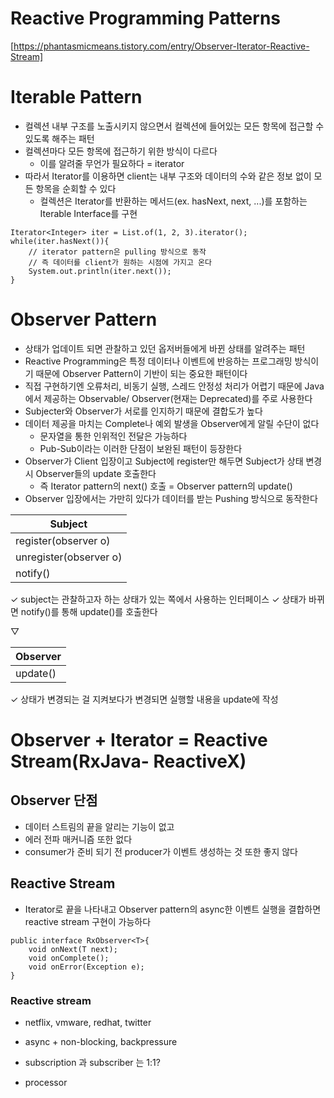 # Reactive Programming Patterns

[https://phantasmicmeans.tistory.com/entry/Observer-Iterator-Reactive-Stream]

# Iterable Pattern
- 컬렉션 내부 구조를 노출시키지 않으면서 컬렉션에 들어있는 모든 항목에 접근할 수 있도록 해주는 패턴
- 컬렉션마다 모든 항목에 접근하기 위한 방식이 다르다 
  - 이를 알려줄 무언가 필요하다 = iterator
- 따라서 Iterator를 이용하면 client는 내부 구조와 데이터의 수와 같은 정보 없이 모든 항목을 순회할 수 있다
  - 컬렉션은 Iterator를 반환하는 메서드(ex. hasNext, next, ...)를 포함하는 Iterable Interface를 구현
~~~
Iterator<Integer> iter = List.of(1, 2, 3).iterator();
while(iter.hasNext()){
    // iterator pattern은 pulling 방식으로 동작
    // 즉 데이터를 client가 원하는 시점에 가지고 온다
    System.out.println(iter.next());
}
~~~

# Observer Pattern
- 상태가 업데이트 되면 관찰하고 있던 옵저버들에게 바뀐 상태를 알려주는 패턴
- Reactive Programming은 특정 데이터나 이벤트에 반응하는 프로그래밍 방식이기 때문에 Observer Pattern이 기반이 되는 중요한 패턴이다
- 직접 구현하기엔 오류처리, 비동기 실행, 스레드 안정성 처리가 어렵기 때문에 Java에서 제공하는 Observable/ Observer(현재는 Deprecated)를 주로 사용한다
- Subjecter와 Observer가 서로를 인지하기 때문에 결합도가 높다
- 데이터 제공을 마치는 Complete나 예외 발생을 Observer에게 알릴 수단이 없다
  - 문자열을 통한 인위적인 전달은 가능하다
  - Pub-Sub이라는 이러한 단점이 보완된 패턴이 등장한다
- Observer가 Client 입장이고 Subject에 register만 해두면 Subject가 상태 변경 시 Observer들의 update 호출한다
  - 즉 Iterator pattern의 next() 호출 = Observer pattern의 update()
- Observer 입장에서는 가만히 있다가 데이터를 받는 Pushing 방식으로 동작한다

|Subject|
|---|
|register(observer o)|
|unregister(observer o)|
|notify()|
✓ subject는 관찰하고자 하는 상태가 있는 쪽에서 사용하는 인터페이스
✓ 상태가 바뀌면 notify()를 통해 update()를 호출한다

▽

|Observer|
|---|
|update()|
✓ 상태가 변경되는 걸 지켜보다가 변경되면 실행할 내용을 update에 작성


# Observer + Iterator = Reactive Stream(RxJava- ReactiveX)
## Observer 단점
- 데이터 스트림의 끝을 알리는 기능이 없고
- 에러 전파 매커니즘 또한 없다
- consumer가 준비 되기 전 producer가 이벤트 생성하는 것 또한 좋지 않다


## Reactive Stream
- Iterator로 끝을 나타내고 Observer pattern의 async한 이벤트 실행을 결합하면 reactive stream 구현이 가능하다
~~~
public interface RxObserver<T>{
    void onNext(T next);
    void onComplete();
    void onError(Exception e);
}
~~~

### Reactive stream
- netflix, vmware, redhat, twitter
- async + non-blocking, backpressure

- subscription 과 subscriber 는 1:1?
- processor